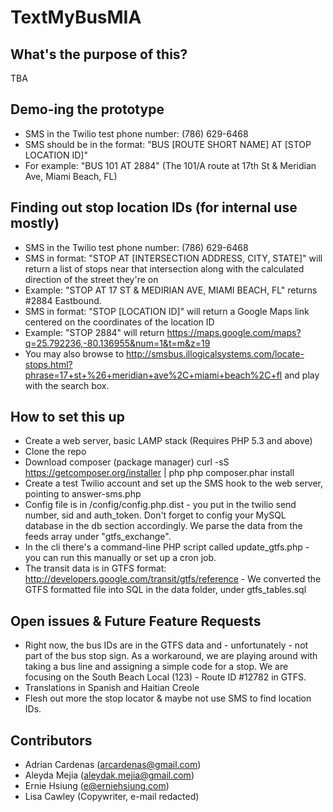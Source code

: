 # TextMyBusMIA

## What's the purpose of this?
TBA

## Demo-ing the prototype 
- SMS in the Twilio test phone number: (786) 629-6468
- SMS should be in the format: "BUS [ROUTE SHORT NAME] AT [STOP LOCATION ID]"
- For example: "BUS 101 AT 2884" (The 101/A route at 17th St & Meridian Ave, Miami Beach, FL)

## Finding out stop location IDs (for internal use mostly)
- SMS in the Twilio test phone number: (786) 629-6468
- SMS in format: "STOP AT [INTERSECTION ADDRESS, CITY, STATE]" will return a list of stops near that intersection along with the calculated direction of the street they're on
- Example: "STOP AT 17 ST & MEDIRIAN AVE, MIAMI BEACH, FL" returns #2884 Eastbound.
- SMS in format: "STOP [LOCATION ID]" will return a Google Maps link centered on the coordinates of the location ID
- Example: "STOP 2884" will return https://maps.google.com/maps?q=25.792236,-80.136955&num=1&t=m&z=19
- You may also browse to http://smsbus.illogicalsystems.com/locate-stops.html?phrase=17+st+%26+meridian+ave%2C+miami+beach%2C+fl and play with the search box.

## How to set this up
- Create a web server, basic LAMP stack (Requires PHP 5.3 and above)
- Clone the repo 
- Download composer (package manager) 
curl -sS https://getcomposer.org/installer | php
php composer.phar install 
- Create a test Twilio account and set up the SMS hook to the web server, pointing to answer-sms.php
- Config file is in /config/config.php.dist - you put in the twilio send number, sid and auth_token. Don't forget to config your MySQL database in the db section accordingly. We parse the data from the feeds array under "gtfs_exchange".
- In the cli there's a command-line PHP script called update_gtfs.php - you can run this manually or set up a cron job.
- The transit data is in GTFS format: http://developers.google.com/transit/gtfs/reference - We converted the GTFS formatted file into SQL in the data folder, under gtfs_tables.sql

## Open issues & Future Feature Requests
- Right now, the bus IDs are in the GTFS data and - unfortunately - not part of the bus stop sign. As a workaround, we are playing around with taking a bus line and assigning a simple code for a stop. We are focusing on the South Beach Local (123) - Route ID #12782 in GTFS.
- Translations in Spanish and Haitian Creole
- Flesh out more the stop locator & maybe not use SMS to find location IDs.

## Contributors
- Adrian Cardenas (arcardenas@gmail.com)
- Aleyda Mejia (aleydak.mejia@gmail.com)
- Ernie Hsiung (e@erniehsiung.com)
- Lisa Cawley (Copywriter, e-mail redacted)
